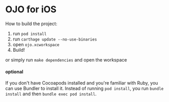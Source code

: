 # OJO for iOS

How to build the project:

1. run `pod install`
1. run `carthage update --no-use-binaries`
1. open `ojo.xcworkspace`
1. Build!

or simply run `make dependencies` and open the workspace

#### optional

If you don't have Cocoapods installed and you're familiar with Ruby, you can use Bundler to install it. Instead of running `pod install`, you run `bundle install` and then `bundle exec pod install`.
